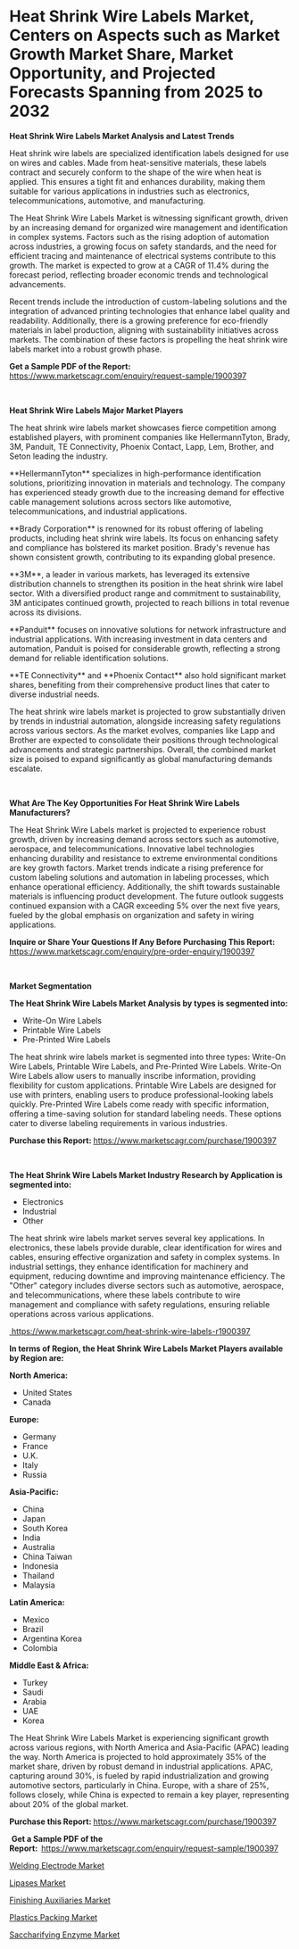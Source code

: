 <p><h1>Heat Shrink Wire Labels Market, Centers on Aspects such as Market Growth Market Share, Market Opportunity, and Projected Forecasts Spanning from 2025 to 2032</h1></p><p><strong>Heat Shrink Wire Labels Market Analysis and Latest Trends</strong></p>
<p><p>Heat shrink wire labels are specialized identification labels designed for use on wires and cables. Made from heat-sensitive materials, these labels contract and securely conform to the shape of the wire when heat is applied. This ensures a tight fit and enhances durability, making them suitable for various applications in industries such as electronics, telecommunications, automotive, and manufacturing.</p><p>The Heat Shrink Wire Labels Market is witnessing significant growth, driven by an increasing demand for organized wire management and identification in complex systems. Factors such as the rising adoption of automation across industries, a growing focus on safety standards, and the need for efficient tracing and maintenance of electrical systems contribute to this growth. The market is expected to grow at a CAGR of 11.4% during the forecast period, reflecting broader economic trends and technological advancements.</p><p>Recent trends include the introduction of custom-labeling solutions and the integration of advanced printing technologies that enhance label quality and readability. Additionally, there is a growing preference for eco-friendly materials in label production, aligning with sustainability initiatives across markets. The combination of these factors is propelling the heat shrink wire labels market into a robust growth phase.</p></p>
<p><strong>Get a Sample PDF of the Report:&nbsp;</strong> <a href="https://www.marketscagr.com/enquiry/request-sample/1900397?utm_campaign=1869&utm_medium=2&utm_source=Github&utm_content=ia&utm_term=02042025&utm_id=heat-shrink-wire-labels">https://www.marketscagr.com/enquiry/request-sample/1900397</a></p>
<p>&nbsp;</p>
<p><strong>Heat Shrink Wire Labels Major Market Players</strong></p>
<p><p>The heat shrink wire labels market showcases fierce competition among established players, with prominent companies like HellermannTyton, Brady, 3M, Panduit, TE Connectivity, Phoenix Contact, Lapp, Lem, Brother, and Seton leading the industry.</p><p>**HellermannTyton** specializes in high-performance identification solutions, prioritizing innovation in materials and technology. The company has experienced steady growth due to the increasing demand for effective cable management solutions across sectors like automotive, telecommunications, and industrial applications.</p><p>**Brady Corporation** is renowned for its robust offering of labeling products, including heat shrink wire labels. Its focus on enhancing safety and compliance has bolstered its market position. Brady's revenue has shown consistent growth, contributing to its expanding global presence.</p><p>**3M**, a leader in various markets, has leveraged its extensive distribution channels to strengthen its position in the heat shrink wire label sector. With a diversified product range and commitment to sustainability, 3M anticipates continued growth, projected to reach billions in total revenue across its divisions.</p><p>**Panduit** focuses on innovative solutions for network infrastructure and industrial applications. With increasing investment in data centers and automation, Panduit is poised for considerable growth, reflecting a strong demand for reliable identification solutions.</p><p>**TE Connectivity** and **Phoenix Contact** also hold significant market shares, benefiting from their comprehensive product lines that cater to diverse industrial needs.</p><p>The heat shrink wire labels market is projected to grow substantially driven by trends in industrial automation, alongside increasing safety regulations across various sectors. As the market evolves, companies like Lapp and Brother are expected to consolidate their positions through technological advancements and strategic partnerships. Overall, the combined market size is poised to expand significantly as global manufacturing demands escalate.</p></p>
<p>&nbsp;</p>
<p><strong>What Are The Key Opportunities For Heat Shrink Wire Labels Manufacturers?</strong></p>
<p><p>The Heat Shrink Wire Labels market is projected to experience robust growth, driven by increasing demand across sectors such as automotive, aerospace, and telecommunications. Innovative label technologies enhancing durability and resistance to extreme environmental conditions are key growth factors. Market trends indicate a rising preference for custom labeling solutions and automation in labeling processes, which enhance operational efficiency. Additionally, the shift towards sustainable materials is influencing product development. The future outlook suggests continued expansion with a CAGR exceeding 5% over the next five years, fueled by the global emphasis on organization and safety in wiring applications.</p></p>
<p><strong>Inquire or Share Your Questions If Any Before Purchasing This Report:</strong> <a href="https://www.marketscagr.com/enquiry/pre-order-enquiry/1900397?utm_campaign=1869&utm_medium=2&utm_source=Github&utm_content=ia&utm_term=02042025&utm_id=heat-shrink-wire-labels">https://www.marketscagr.com/enquiry/pre-order-enquiry/1900397</a></p>
<p>&nbsp;</p>
<p><strong>Market Segmentation</strong></p>
<p><strong>The Heat Shrink Wire Labels Market Analysis by types is segmented into:</strong></p>
<p><ul><li>Write-On Wire Labels</li><li>Printable Wire Labels</li><li>Pre-Printed Wire Labels</li></ul></p>
<p><p>The heat shrink wire labels market is segmented into three types: Write-On Wire Labels, Printable Wire Labels, and Pre-Printed Wire Labels. Write-On Wire Labels allow users to manually inscribe information, providing flexibility for custom applications. Printable Wire Labels are designed for use with printers, enabling users to produce professional-looking labels quickly. Pre-Printed Wire Labels come ready with specific information, offering a time-saving solution for standard labeling needs. These options cater to diverse labeling requirements in various industries.</p></p>
<p><strong>Purchase this Report:&nbsp;</strong><a href="https://www.marketscagr.com/purchase/1900397?utm_campaign=1869&utm_medium=2&utm_source=Github&utm_content=ia&utm_term=02042025&utm_id=heat-shrink-wire-labels">https://www.marketscagr.com/purchase/1900397</a></p>
<p>&nbsp;</p>
<p><strong>The Heat Shrink Wire Labels Market Industry Research by Application is segmented into:</strong></p>
<p><ul><li>Electronics</li><li>Industrial</li><li>Other</li></ul></p>
<p><p>The heat shrink wire labels market serves several key applications. In electronics, these labels provide durable, clear identification for wires and cables, ensuring effective organization and safety in complex systems. In industrial settings, they enhance identification for machinery and equipment, reducing downtime and improving maintenance efficiency. The "Other" category includes diverse sectors such as automotive, aerospace, and telecommunications, where these labels contribute to wire management and compliance with safety regulations, ensuring reliable operations across various applications.</p></p>
<p><a href="https://www.marketscagr.com/heat-shrink-wire-labels-r1900397?utm_campaign=1869&utm_medium=2&utm_source=Github&utm_content=ia&utm_term=02042025&utm_id=heat-shrink-wire-labels">&nbsp;https://www.marketscagr.com/heat-shrink-wire-labels-r1900397</a></p>
<p><strong>In terms of Region, the Heat Shrink Wire Labels Market Players available by Region are:</strong></p>
<p>
    <p> <strong> North America: </strong>
        <ul>
            <li>United States</li>
            <li>Canada</li>
        </ul>
        </p> 
    <p> <strong> Europe: </strong>
        <ul>
            <li>Germany</li>
            <li>France</li>
            <li>U.K.</li>
            <li>Italy</li>
            <li>Russia</li>
        </ul>
        </p> 
    <p> <strong> Asia-Pacific: </strong>
        <ul>
            <li>China</li>
            <li>Japan</li>
            <li>South Korea</li>
            <li>India</li>
            <li>Australia</li>
            <li>China Taiwan</li>
            <li>Indonesia</li>
            <li>Thailand</li>
            <li>Malaysia</li>
        </ul>
        </p> 
    <p> <strong> Latin America: </strong>
        <ul>
            <li>Mexico</li>
            <li>Brazil</li>
            <li>Argentina Korea</li>
            <li>Colombia</li>
        </ul>
        </p> 
    <p> <strong> Middle East & Africa: </strong>
        <ul>
            <li>Turkey</li>
            <li>Saudi</li>
            <li>Arabia</li>
            <li>UAE</li>
            <li>Korea</li>
        </ul>
    </p>
    </p>
<p><p>The Heat Shrink Wire Labels Market is experiencing significant growth across various regions, with North America and Asia-Pacific (APAC) leading the way. North America is projected to hold approximately 35% of the market share, driven by robust demand in industrial applications. APAC, capturing around 30%, is fueled by rapid industrialization and growing automotive sectors, particularly in China. Europe, with a share of 25%, follows closely, while China is expected to remain a key player, representing about 20% of the global market.</p></p>
<p><strong>Purchase this Report: </strong><a href="https://www.marketscagr.com/purchase/1900397?utm_campaign=1869&utm_medium=2&utm_source=Github&utm_content=ia&utm_term=02042025&utm_id=heat-shrink-wire-labels">https://www.marketscagr.com/purchase/1900397</a></p>
<p>&nbsp;<strong>Get a Sample PDF of the Report:&nbsp;&nbsp;</strong><a href="https://www.marketscagr.com/enquiry/request-sample/1900397?utm_campaign=1869&utm_medium=2&utm_source=Github&utm_content=ia&utm_term=02042025&utm_id=heat-shrink-wire-labels">https://www.marketscagr.com/enquiry/request-sample/1900397</a></p>
<p><strong></strong></p>
<p><p><a href="https://github.com/colloerrinbp/Market-Research-Report-List-1/blob/main/welding-electrode-market.md?utm_campaign=1869&utm_medium=2&utm_source=Github&utm_content=ia&utm_term=02042025&utm_id=heat-shrink-wire-labels">Welding Electrode Market</a></p><p><a href="https://github.com/ekerswenzlb0/Market-Research-Report-List-1/blob/main/lipases-market.md?utm_campaign=1869&utm_medium=2&utm_source=Github&utm_content=ia&utm_term=02042025&utm_id=heat-shrink-wire-labels">Lipases Market</a></p><p><a href="https://github.com/leptouwrites/Market-Research-Report-List-1/blob/main/finishing-auxiliaries-market.md?utm_campaign=1869&utm_medium=2&utm_source=Github&utm_content=ia&utm_term=02042025&utm_id=heat-shrink-wire-labels">Finishing Auxiliaries Market</a></p><p><a href="https://github.com/CliffMedina6/Market-Research-Report-List-7/blob/main/plastics-packing-market.md?utm_campaign=1869&utm_medium=2&utm_source=Github&utm_content=ia&utm_term=02042025&utm_id=heat-shrink-wire-labels">Plastics Packing Market</a></p><p><a href="https://github.com/bhatttutty2p/Market-Research-Report-List-1/blob/main/saccharifying-enzyme-market.md?utm_campaign=1869&utm_medium=2&utm_source=Github&utm_content=ia&utm_term=02042025&utm_id=heat-shrink-wire-labels">Saccharifying Enzyme Market</a></p></p>